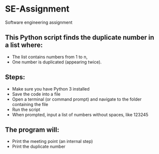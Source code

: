 # SE-Assignment
Software engineering assignment

## This Python script finds the duplicate number in a list where:
- The list contains numbers from 1 to n,
- One number is duplicated (appearing twice).

## Steps:
- Make sure you have Python 3 installed
- Save the code into a file
- Open a terminal (or command prompt) and navigate to the folder containing the file
- Run the script
- When prompted, input a list of numbers without spaces, like 123245

## The program will:
- Print the meeting point (an internal step)
- Print the duplicate number
